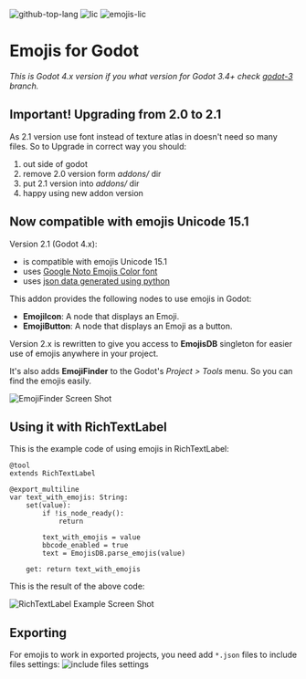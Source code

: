 ![github-top-lang][lang] ![lic] ![emojis-lic]
# Emojis for Godot

*This is Godot 4.x version if you what version for Godot 3.4+ check [godot-3] branch.*

## Important! Upgrading from 2.0 to 2.1

As 2.1 version use font instead of texture atlas in doesn't need so many files.
So to Upgrade in correct way you should:
1. out side of godot
2. remove 2.0 version form *addons/* dir
3. put 2.1  version into *addons/* dir
4. happy using new addon version

## Now compatible with emojis Unicode 15.1

Version 2.1 (Godot 4.x):
- is compatible with emojis Unicode 15.1
- uses [Google Noto Emojis Color font][noto-emoji]
- uses [json data generated using python][emoji-json]

This addon provides the following nodes to use emojis in Godot:
- **EmojiIcon**: A node that displays an Emoji.
- **EmojiButton**: A node that displays an Emoji as a button.

Version 2.x is rewritten to give you access to **EmojisDB** singleton for easier use of emojis anywhere in your project.

It's also adds **EmojiFinder** to the Godot's *Project > Tools* menu.
So you can find the emojis easily.

![EmojiFinder Screen Shot][emoji-finder-screenshot]

## Using it with RichTextLabel
This is the example code of using emojis in RichTextLabel:
```gdscript
@tool
extends RichTextLabel

@export_multiline
var text_with_emojis: String:
	set(value):
		if !is_node_ready():
			return

		text_with_emojis = value
		bbcode_enabled = true
		text = EmojisDB.parse_emojis(value)
	
	get: return text_with_emojis
```

This is the result of the above code:

![RichTextLabel Example Screen Shot][LabelWithEmojis-screenshot]

## Exporting
For emojis to work in exported projects, you need add `*.json` files to include files settings:
![include files settings][export-screenshot]


[lic]: https://img.shields.io/github/license/rakugoteam/Emojis-For-Godot?style=flat-square&label=📃%20License&
[lang]: https://img.shields.io/github/languages/top/rakugoteam/Emojis-For-Godot?style=flat-square
[emojis-lic]: https://img.shields.io/badge/license-CC0%201.0-orange.svg?style=flat-square&label=📃%20Emojis%20License&
[godot-3]:https://github.com/rakugoteam/Emojis-For-Godot/tree/godot-3
[noto-emoji]:https://github.com/googlefonts/noto-emoji/tree/main/png
[emoji-json]:https://github.com/rakugoteam/Emojis-For-Godot/tree/godot-4/addons/emojis-for-godot/emojis/gen_json.py
[emoji-finder-screenshot]:.assets/addons/emojis.png
[LabelWithEmojis-godot3]:https://github.com/rakugoteam/Emojis-For-Godot/blob/godot-3/addons/emojis-for-godot/examples/LabelWithEmojis.gd
[LabelWithEmojis-godot4]:https://github.com/rakugoteam/Emojis-For-Godot/blob/godot-4/addons/emojis-for-godot/examples/LabelWithEmojis.gd
[LabelWithEmojis-screenshot]:.assets/addons/emojis.png
[export-screenshot]:.assets/screenshot_export.png